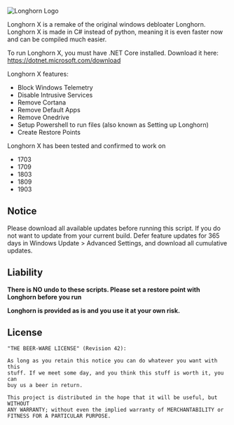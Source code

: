 ![Longhorn Logo](https://i.ibb.co/pzd4yWW/longhornx.png)

Longhorn X is a remake of the original windows debloater Longhorn. Longhorn X is made in C# instead of python, meaning it is even faster now and can be compiled much easier.

To run Longhorn X, you must have .NET Core installed. Download it here: https://dotnet.microsoft.com/download

Longhorn X features:

* Block Windows Telemetry
* Disable Intrusive Services
* Remove Cortana
* Remove Default Apps
* Remove Onedrive
* Setup Powershell to run files (also known as Setting up Longhorn)
* Create Restore Points

Longhorn X has been tested and confirmed to work on
* 1703
* 1709
* 1803
* 1809
* 1903


## Notice
Please download all available updates before running this script. If you do not want to update from your current build. Defer feature updates for 365 days in Windows Update > Advanced Settings, and download all cumulative updates. 


## Liability
**There is NO undo to these scripts. Please set a restore point with Longhorn before you run**

**Longhorn is provided as is and you use it at your own risk.**

## License

    "THE BEER-WARE LICENSE" (Revision 42):

    As long as you retain this notice you can do whatever you want with this
    stuff. If we meet some day, and you think this stuff is worth it, you can
    buy us a beer in return.

    This project is distributed in the hope that it will be useful, but WITHOUT
    ANY WARRANTY; without even the implied warranty of MERCHANTABILITY or
    FITNESS FOR A PARTICULAR PURPOSE.
